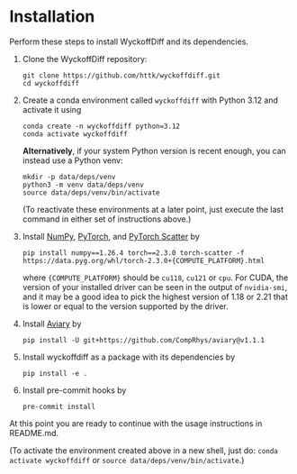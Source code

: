 # Installation

Perform these steps to install WyckoffDiff and its dependencies.

1. Clone the WyckoffDiff repository:
    ```
    git clone https://github.com/httk/wyckoffdiff.git
    cd wyckoffdiff
    ```

2. Create a conda environment called ```wyckoffdiff``` with Python 3.12 and activate it using
    ```
    conda create -n wyckoffdiff python=3.12
    conda activate wyckoffdiff
    ```
    **Alternatively**, if your system Python version is recent enough, you can instead use a Python venv:
    ```
    mkdir -p data/deps/venv
    python3 -m venv data/deps/venv
    source data/deps/venv/bin/activate
    ```
    (To reactivate these environments at a later point, just execute the last command in either set of instructions above.)

3. Install [NumPy](https://numpy.org/), [PyTorch](https://pytorch.org/), and [PyTorch Scatter](https://pypi.org/project/torch-scatter/) by
    ```
    pip install numpy==1.26.4 torch==2.3.0 torch-scatter -f https://data.pyg.org/whl/torch-2.3.0+{COMPUTE_PLATFORM}.html
    ```
    where `{COMPUTE_PLATFORM}` should be `cu118`, `cu121` or `cpu`.
    For CUDA, the version of your installed driver can be seen in the output of `nvidia-smi`, and it may be a good idea to pick the highest version of 1.18 or 2.21 that is lower or equal to the version supported by the driver.

4. Install [Aviary](https://github.com/CompRhys/aviary) by
    ```
    pip install -U git+https://github.com/CompRhys/aviary@v1.1.1
    ```

5. Install wyckoffdiff as a package with its dependencies by
    ```
    pip install -e .
    ```

6. Install pre-commit hooks by
    ```
    pre-commit install
    ```

At this point you are ready to continue with the usage instructions in README.md.

(To activate the environment created above in a new shell, just do: `conda activate wyckoffdiff` or `source data/deps/venv/bin/activate`.)
